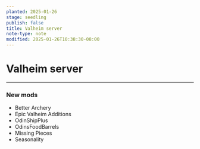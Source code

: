 ```yaml
---
planted: 2025-01-26
stage: seedling
publish: false
title: Valheim server
note-type: note
modified: 2025-01-26T10:38:30-08:00
---
```

# Valheim server
---

### New mods
- Better Archery
- Epic Valheim Additions
- OdinShipPlus
- OdinsFoodBarrels
- Missing Pieces
- Seasonality
